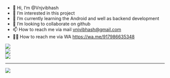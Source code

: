 - 👋 Hi, I’m @Vnjvibhash
- 👀 I’m interested in this project
- 🌱 I’m currently learning the Android and well as backend development
- 💞️ I’m looking to collaborate on github
- 📫 How to reach me via mail vnjvibhash@gmail.com
- 🤳🏻 How to reach me via WA https://wa.me/917986635348

![](https://github-readme-stats.vercel.app/api?username=Vnjvibhash&theme=radical&hide_border=false&include_all_commits=false&count_private=false)<br/>
![](https://github-readme-streak-stats.herokuapp.com/?user=Vnjvibhash&theme=radical&hide_border=false)<br/>
![](https://github-readme-stats.vercel.app/api/top-langs/username=Vnjvibhash&theme=radical&hide_border=false&include_all_commits=false&count_private=false&layout=compact)

---
[![](https://visitcount.itsvg.in/api?id=Vnjvibhash&icon=0&color=0)](https://visitcount.itsvg.in)

<!---
Vnjvibhash/Vnjvibhash is a ✨ special ✨ repository because its `README.md` (this file) appears on your GitHub profile.
You can click the Preview link to take a look at your changes.
--->
